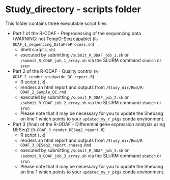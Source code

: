 # Study_directory - scripts folder

This folder contains three executable script files:

- Part 1 of the R-ODAF - Preprocessing of the sequencing data (WARNING: not TempO-Seq capable) (`R-ODAF_1_sequencing_DataPreProcess.sh`)
  - Shell script (`.sh`)
  - executed by submitting `/submit_R_ODAF_job_1.sh` or `/submit_R_ODAF_job_1_array.sh` via the SLURM command `sbatch` or `srun`
- Part 2 of the R-ODAF - Quality control (`R-ODAF_2_render_studywide_QC_report.R`)
  - R script (`.R`)
  - renders an html report and outputs from `/Study_dir/Rmd/R-ODAF_2_Sample_QC.rmd`
  - executed by submitting `/submit_R_ODAF_job_2.sh` or `/submit_R_ODAF_job_2_array.sh` via the SLURM command `sbatch` or `srun`
  - Please note that it may be necessary for you to update the Shebang on line 1 which points to your `updated_my_r_pkgs` conda environment.
- Part 3 (final) of the R-ODAF - Differential gene expression analysis using DESeq2 (`R-ODAF_3_render_DESeq2_report.R`)
  - R script (`.R`)
  - renders an html report and outputs from `/Study_dir/Rmd/R-ODAF_3_DESeq2_report.rnaseq.Rmd`
  - executed by submitting `/submit_R_ODAF_job_3.sh` or `/submit_R_ODAF_job_3_array.sh` via the SLURM command `sbatch` or `srun`
  - Please note that it may be necessary for you to update the Shebang on line 1 which points to your `updated_my_r_pkgs` conda environment.